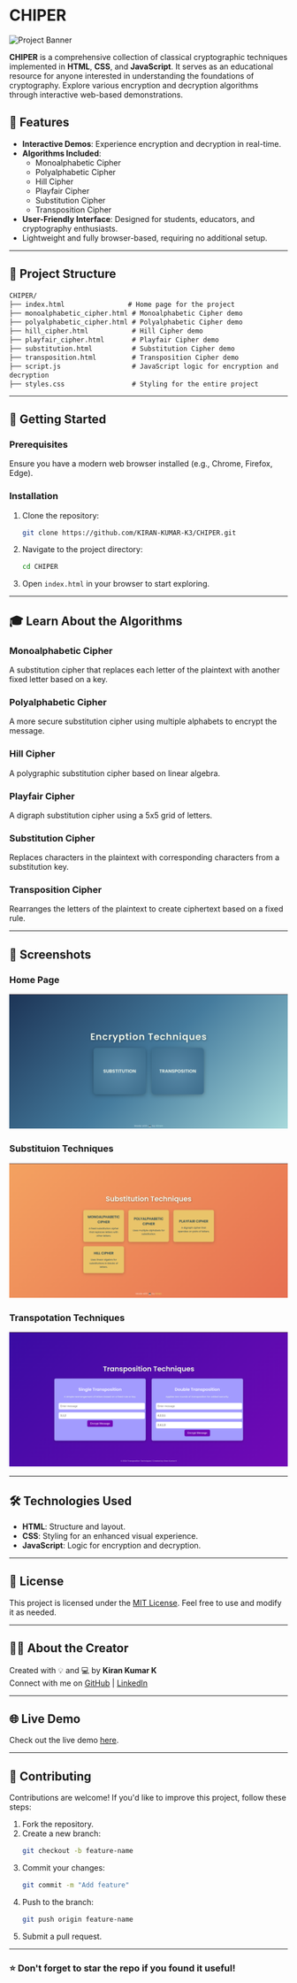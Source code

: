 
# CHIPER

![Project Banner](https://encrypted-tbn0.gstatic.com/images?q=tbn:ANd9GcTCMlUT8arR581HlQVNGAJO9YsU760C6USD6w&s)

**CHIPER** is a comprehensive collection of classical cryptographic techniques implemented in **HTML**, **CSS**, and **JavaScript**. It serves as an educational resource for anyone interested in understanding the foundations of cryptography. Explore various encryption and decryption algorithms through interactive web-based demonstrations.

## 🌟 Features

- **Interactive Demos**: Experience encryption and decryption in real-time.
- **Algorithms Included**:
  - Monoalphabetic Cipher
  - Polyalphabetic Cipher
  - Hill Cipher
  - Playfair Cipher
  - Substitution Cipher
  - Transposition Cipher
- **User-Friendly Interface**: Designed for students, educators, and cryptography enthusiasts.
- Lightweight and fully browser-based, requiring no additional setup.

---

## 📂 Project Structure

```plaintext
CHIPER/
├── index.html                # Home page for the project
├── monoalphabetic_cipher.html # Monoalphabetic Cipher demo
├── polyalphabetic_cipher.html # Polyalphabetic Cipher demo
├── hill_cipher.html           # Hill Cipher demo
├── playfair_cipher.html       # Playfair Cipher demo
├── substitution.html          # Substitution Cipher demo
├── transposition.html         # Transposition Cipher demo
├── script.js                  # JavaScript logic for encryption and decryption
├── styles.css                 # Styling for the entire project
```

---

## 🚀 Getting Started

### Prerequisites

Ensure you have a modern web browser installed (e.g., Chrome, Firefox, Edge).

### Installation

1. Clone the repository:
   ```bash
   git clone https://github.com/KIRAN-KUMAR-K3/CHIPER.git
   ```
2. Navigate to the project directory:
   ```bash
   cd CHIPER
   ```
3. Open `index.html` in your browser to start exploring.

---

## 🎓 Learn About the Algorithms

### Monoalphabetic Cipher
A substitution cipher that replaces each letter of the plaintext with another fixed letter based on a key.

### Polyalphabetic Cipher
A more secure substitution cipher using multiple alphabets to encrypt the message.

### Hill Cipher
A polygraphic substitution cipher based on linear algebra.

### Playfair Cipher
A digraph substitution cipher using a 5x5 grid of letters.

### Substitution Cipher
Replaces characters in the plaintext with corresponding characters from a substitution key.

### Transposition Cipher
Rearranges the letters of the plaintext to create ciphertext based on a fixed rule.

---

## 📸 Screenshots

### Home Page
![Home Page](https://github.com/KIRAN-KUMAR-K3/CHIPER/blob/main/img/Screenshot%20From%202024-12-14%2011-31-13.png)

### Substituion Techniques
![Substituion Techniques](https://github.com/KIRAN-KUMAR-K3/CHIPER/blob/main/img/Screenshot%20From%202024-12-14%2011-31-31.png)


### Transpotation Techniques
![Transpotation Techniques](https://github.com/KIRAN-KUMAR-K3/CHIPER/blob/main/img/Screenshot%20From%202024-12-14%2011-31-54.png)

---

## 🛠️ Technologies Used

- **HTML**: Structure and layout.
- **CSS**: Styling for an enhanced visual experience.
- **JavaScript**: Logic for encryption and decryption.

---

## 📄 License

This project is licensed under the [MIT License](LICENSE). Feel free to use and modify it as needed.

---

## 👨‍💻 About the Creator

Created with 💡 and 💻 by **Kiran Kumar K**  
Connect with me on [GitHub](https://github.com/KIRAN-KUMAR-K3) | [LinkedIn](https://www.linkedin.com/in/kiran-kumar-k3)

---

## 🌐 Live Demo

Check out the live demo [here](#).

---

## 🤝 Contributing

Contributions are welcome! If you'd like to improve this project, follow these steps:

1. Fork the repository.
2. Create a new branch:
   ```bash
   git checkout -b feature-name
   ```
3. Commit your changes:
   ```bash
   git commit -m "Add feature"
   ```
4. Push to the branch:
   ```bash
   git push origin feature-name
   ```
5. Submit a pull request.

---

### ⭐ Don't forget to star the repo if you found it useful!

